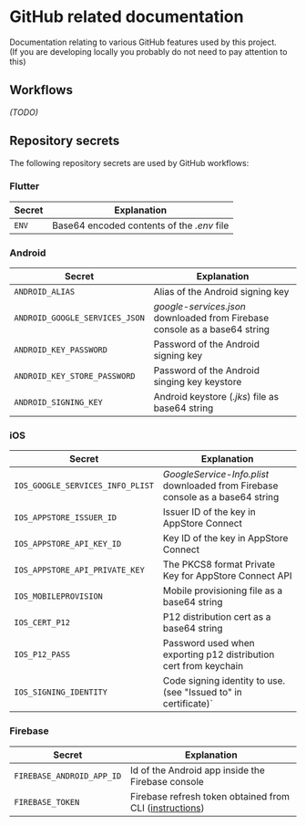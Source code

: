# GitHub related documentation
Documentation relating to various GitHub features used by this project.  
(If you are developing locally you probably do not need to pay attention to this)

## Workflows
_(TODO)_

## Repository secrets
The following repository secrets are used by GitHub workflows:

### Flutter
| Secret | Explanation
|---|---|
|`ENV`|Base64 encoded contents of the _.env_ file|

### Android
| Secret | Explanation
|---|---|
|`ANDROID_ALIAS`|Alias of the Android signing key|
|`ANDROID_GOOGLE_SERVICES_JSON`| _google-services.json_ downloaded from Firebase console as a base64 string|
|`ANDROID_KEY_PASSWORD`|Password of the Android signing key|
|`ANDROID_KEY_STORE_PASSWORD`|Password of the Android singing key keystore|
|`ANDROID_SIGNING_KEY`| Android keystore (_.jks_) file as base64 string|

### iOS
| Secret | Explanation
|---|---|
|`IOS_GOOGLE_SERVICES_INFO_PLIST`| _GoogleService-Info.plist_ downloaded from Firebase console as a base64 string|
|`IOS_APPSTORE_ISSUER_ID`|Issuer ID of the key in AppStore Connect|
|`IOS_APPSTORE_API_KEY_ID`|Key ID of the key in AppStore Connect|
|`IOS_APPSTORE_API_PRIVATE_KEY`|The PKCS8 format Private Key for AppStore Connect API|
|`IOS_MOBILEPROVISION`|Mobile provisioning file as a base64 string|
|`IOS_CERT_P12`|P12 distribution cert as a base64 string|
|`IOS_P12_PASS`|Password used when exporting p12 distribution cert from keychain|
|`IOS_SIGNING_IDENTITY`|Code signing identity to use. (see "Issued to" in certificate)`|

### Firebase
| Secret | Explanation
|---|---|
|`FIREBASE_ANDROID_APP_ID`|Id of the Android app inside the Firebase console|
|`FIREBASE_TOKEN`|Firebase refresh token obtained from CLI ([instructions](https://firebase.google.com/docs/cli#cli-ci-systems))|

